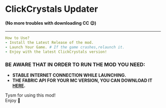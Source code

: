 # ClickCrystals Updater
#### (No more troubles with downloading CC 😉)
--------------------
```yml
How to Use?
- Install the Latest Release of the mod.
- Launch Your Game. # If the game crashes,relaunch it. 
- Enjoy with the latest ClickCrystals version!
```

### BE AWARE THAT IN ORDER TO RUN THE MOD YOU NEED:
- **STABLE INTERNET CONNECTION WHILE LAUNCHING.**
- **THE FABRIC API FOR YOUR MC VERSION, YOU CAN DOWNLOAD IT [HERE](https://modrinth.com/mod/fabric-api/versions).**

Tysm for using this mod!\
Enjoy 🎉


